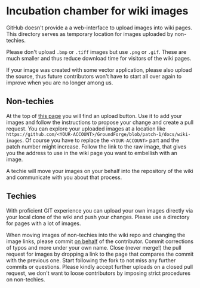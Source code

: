Incubation chamber for wiki images
==================================

GitHub doesn't provide a a web-interface to upload images into wiki pages.
This directory serves as temporary location for images uploaded by non-techies.

Please don't upload `.bmp` or `.tiff` images but use `.png` or `.gif`.
These are much smaller and thus reduce download time for visitors of the wiki pages.

If your image was created with some vector application, please also upload the source,
thus future contributors won't have to start all over again to improve when you are no longer among us.


Non-techies
-----------

At the top of [this page] you will find an upload button.
Use it to add your images and follow the instructions to
propose your change and create a pull request.
You can explore your uploaded images at a location like
`https://github.com/<YOUR-ACCOUNT>/GroundForge/blob/patch-1/docs/wiki-images`.
Of course you have to replace the `<YOUR-ACCOUNT>` part and the patch number might increase.
Follow the link to the raw image, that gives you the address to use in the
wiki page you want to embellish with an image.

A techie will move your images on your behalf into the repository of the wiki
and communicate with you about that process.


Techies
-------

With proficient GIT experience you can upload your own images directly
via your local clone of the wiki and push your changes.
Please use a directory for pages with a lot of images.

When moving images of non-techies into the wiki repo and changing the image links,
please commit [on behalf] of the contributor.
Commit corrections of typos and more under your own name.
Close (never merge!) the pull request for images by dropping a link to the page that compares the commit with the previous one.
Start following the fork to not miss any further commits or questions.
Please kindly accept further uploads on a closed pull request,
we don't want to loose contributors by imposing strict procedures on non-techies.

[this page]: https://github.com/d-bl/GroundForge/tree/master/wiki-images
[on behalf]: https://stackoverflow.com/questions/18750808/difference-between-author-and-committer-in-git